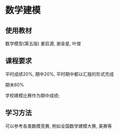 # 数学建模

## 使用教材

数学模型(第五版) 姜启源, 谢金星, 叶俊

## 课程要求

平时成绩20%, 期中20%, 平时期中都以汇报的形式完成

期末60%

学校建模比赛作为期中成绩; 

## 学习方法

可以参考各类数模竞赛, 例如全国数学建模大赛, 美赛等



